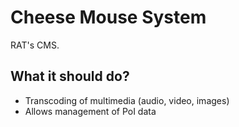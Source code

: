 # Cheese Mouse System

RAT's CMS.

## What it should do?

- Transcoding of multimedia (audio, video, images)
- Allows management of PoI data
